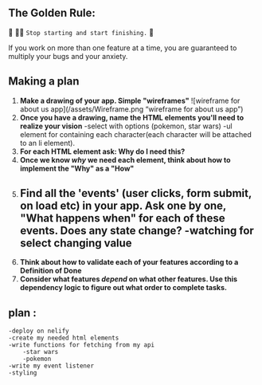 ## The Golden Rule:

🦸 🦸‍♂️ `Stop starting and start finishing.` 🏁

If you work on more than one feature at a time, you are guaranteed to multiply your bugs and your anxiety.

## Making a plan

1. **Make a drawing of your app. Simple "wireframes"**
![wireframe for about us app](/assets/Wireframe.png “wireframe for about us app”)
1. **Once you have a drawing, name the HTML elements you'll need to realize your vision**
    -select with options (pokemon, star wars)
    -ul element for containing each character(each character will be attached to an li element).
1. **For each HTML element ask: Why do I need this?**
1. **Once we know _why_ we need each element, think about how to implement the "Why" as a "How"**
1. **Find all the 'events' (user clicks, form submit, on load etc) in your app. Ask one by one, "What happens when" for each of these events. Does any state change?**
    -watching for select changing value
    -
1. **Think about how to validate each of your features according to a Definition of Done**
1. **Consider what features _depend_ on what other features. Use this dependency logic to figure out what order to complete tasks.**


## plan : 
    -deploy on nelify
    -create my needed html elements
    -write functions for fetching from my api
        -star wars
        -pokemon
    -write my event listener
    -styling